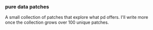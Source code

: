 ### pure data patches  

A small collection of patches that explore what pd offers. I'll write more once the collection grows over 100 unique patches.

